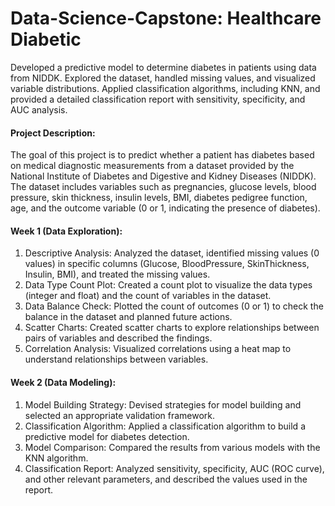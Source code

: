 # Data-Science-Capstone: Healthcare Diabetic
Developed a predictive model to determine diabetes in patients using data from NIDDK. Explored the dataset, handled missing values, and visualized variable distributions. Applied classification algorithms, including KNN, and provided a detailed classification report with sensitivity, specificity, and AUC analysis.

#### Project Description:
The goal of this project is to predict whether a patient has diabetes based on medical diagnostic measurements from a dataset provided by the National Institute of Diabetes and Digestive and Kidney Diseases (NIDDK). The dataset includes variables such as pregnancies, glucose levels, blood pressure, skin thickness, insulin levels, BMI, diabetes pedigree function, age, and the outcome variable (0 or 1, indicating the presence of diabetes).

#### Week 1 (Data Exploration):
1. Descriptive Analysis: Analyzed the dataset, identified missing values (0 values) in specific columns (Glucose, BloodPressure, SkinThickness, Insulin, BMI), and treated the missing values.
2. Data Type Count Plot: Created a count plot to visualize the data types (integer and float) and the count of variables in the dataset.
3. Data Balance Check: Plotted the count of outcomes (0 or 1) to check the balance in the dataset and planned future actions.
4. Scatter Charts: Created scatter charts to explore relationships between pairs of variables and described the findings.
5. Correlation Analysis: Visualized correlations using a heat map to understand relationships between variables.

#### Week 2 (Data Modeling):
1. Model Building Strategy: Devised strategies for model building and selected an appropriate validation framework.
2. Classification Algorithm: Applied a classification algorithm to build a predictive model for diabetes detection.
3. Model Comparison: Compared the results from various models with the KNN algorithm.
4. Classification Report: Analyzed sensitivity, specificity, AUC (ROC curve), and other relevant parameters, and described the values used in the report.
